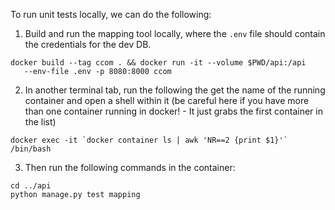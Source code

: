 

To run unit tests locally, we can do the following:

1. Build and run the mapping tool locally, where the `.env` file should 
   contain the credentials for the dev DB.
```
docker build --tag ccom . && docker run -it --volume $PWD/api:/api 
   --env-file .env -p 8080:8000 ccom
```

2. In another terminal tab, run the following the get the name of the 
   running container and open a shell within it (be careful here if 
   you have more than one container running in docker! - It just grabs 
   the first container in the list)
```
docker exec -it `docker container ls | awk 'NR==2 {print $1}'` /bin/bash
```

3. Then run the following commands in the container:
```
cd ../api
python manage.py test mapping
```